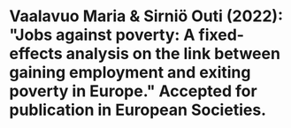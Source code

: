 # Vaalavuo Maria & Sirniö Outi (2022): "Jobs against poverty: A fixed-effects analysis on the link between gaining employment and exiting poverty in Europe." Accepted for publication in European Societies.
